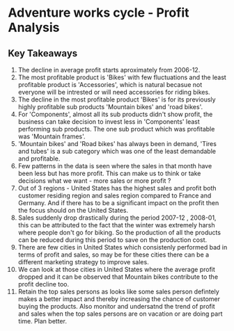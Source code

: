 # Adventure works cycle - Profit Analysis

## Key Takeaways
1. The decline in average profit starts aproximately from 2006-12.
2. The most profitable product is 'Bikes' with few fluctuations and the least profitable product is 'Accessories', which is natural becasue not everyone will be intrested or will need accessories for riding bikes.
3. The decline in the most profitable product 'Bikes' is for its previously highly profitable sub products 'Mountain bikes' and 'road bikes'.
4. For 'Components', almost all its sub products didn't show profit, the business can take decision to invest less in 'Components' least performing sub products. The one sub product which was profitable was 'Mountain frames'.
5. 'Mountain bikes' and 'Road bikes' has always been in demand, 'Tires and tubes' is a sub category which was one of the least demandable and profitable.
6. Few patterns in the data is seen where the sales in that month have been less but has more profit. This can make us to think or take decisions what we want - more sales or more profit ?
7. Out of 3 regions - United States has the highest sales and profit both customer residing region and sales region compared to France and Germany. And if there has to be a significant impact on the profit then the focus should on the United States.
8. Sales suddenly drop drastically during the period 2007-12 , 2008-01, this can be attributed to the fact that the winter was extremely harsh where people don't go for biking. So the production of all the products can be reduced during this period to save on the production cost.
9. There are few cities in United States which consistenly performed bad in terms of profit and sales, so may be for these cities there can be a different marketing strategy to improve sales.
10. We can look at those cities in United States where the average profit dropped and it can be observed that Mountain bikes contribute to the profit decline too.
11. Retain the top sales persons as looks like some sales person defintely makes a better impact and thereby increasing the chance of customer buying the products. Also monitor and undersatnd the trend of profit and sales when the top sales persons are on vacation or are doing part time. Plan better.
